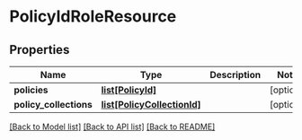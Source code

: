 # PolicyIdRoleResource

## Properties
Name | Type | Description | Notes
------------ | ------------- | ------------- | -------------
**policies** | [**list[PolicyId]**](PolicyId.md) |  | [optional] 
**policy_collections** | [**list[PolicyCollectionId]**](PolicyCollectionId.md) |  | [optional] 

[[Back to Model list]](../README.md#documentation-for-models) [[Back to API list]](../README.md#documentation-for-api-endpoints) [[Back to README]](../README.md)



